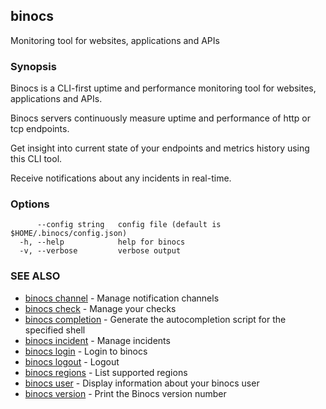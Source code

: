 ## binocs

Monitoring tool for websites, applications and APIs

### Synopsis


Binocs is a CLI-first uptime and performance monitoring tool for websites, applications and APIs.

Binocs servers continuously measure uptime and performance of http or tcp endpoints. 

Get insight into current state of your endpoints and metrics history using this CLI tool. 

Receive notifications about any incidents in real-time.


### Options

```
      --config string   config file (default is $HOME/.binocs/config.json)
  -h, --help            help for binocs
  -v, --verbose         verbose output
```

### SEE ALSO

* [binocs channel](binocs_channel.md)	 - Manage notification channels
* [binocs check](binocs_check.md)	 - Manage your checks
* [binocs completion](binocs_completion.md)	 - Generate the autocompletion script for the specified shell
* [binocs incident](binocs_incident.md)	 - Manage incidents
* [binocs login](binocs_login.md)	 - Login to binocs
* [binocs logout](binocs_logout.md)	 - Logout
* [binocs regions](binocs_regions.md)	 - List supported regions
* [binocs user](binocs_user.md)	 - Display information about your binocs user
* [binocs version](binocs_version.md)	 - Print the Binocs version number

